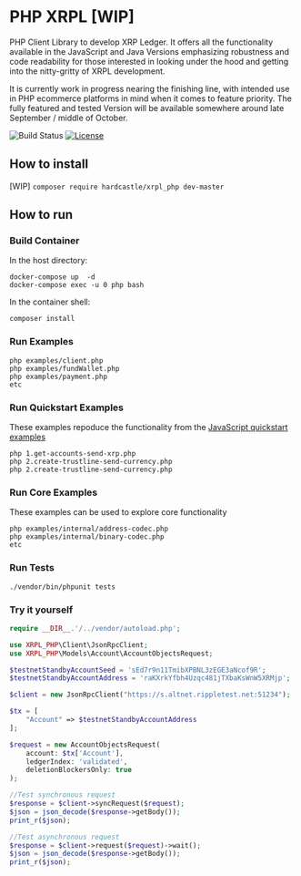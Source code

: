 # PHP XRPL [WIP]

PHP Client Library to develop XRP Ledger. It offers all the functionality available in the JavaScript 
and Java Versions emphasizing robustness and code readability for those interested in looking under the 
hood and getting into the nitty-gritty of XRPL development.

It is currently work in progress nearing the finishing line, with intended use in PHP ecommerce platforms 
in mind when it comes to feature priority. The fully featured and tested Version will be available somewhere 
around late September / middle of October.

![Build Status](https://github.com/shopware/shopware/workflows/PHPUnit/badge.svg)
[![License](https://img.shields.io/badge/license-ISC-blue.svg)](http://opensource.org/licenses/ISC)

## How to install

[WIP] 
`composer require hardcastle/xrpl_php dev-master`

## How to run

### Build Container
In the host directory:
```
docker-compose up  -d
docker-compose exec -u 0 php bash
```
In the container shell:
```
composer install
```

### Run Examples 
```
php examples/client.php
php examples/fundWallet.php
php examples/payment.php
etc
```

### Run Quickstart Examples
These examples repoduce the functionality from the [JavaScript 
quickstart examples](https://learn.xrpl.org/course/code-with-the-xrpl/)
```
php 1.get-accounts-send-xrp.php
php 2.create-trustline-send-currency.php
php 2.create-trustline-send-currency.php
```

### Run Core Examples 
These examples can be used to explore core functionality
```
php examples/internal/address-codec.php
php examples/internal/binary-codec.php
etc
```

### Run Tests
`./vendor/bin/phpunit tests`

### Try it yourself
```php
require __DIR__.'/../vendor/autoload.php';

use XRPL_PHP\Client\JsonRpcClient;
use XRPL_PHP\Models\Account\AccountObjectsRequest;

$testnetStandbyAccountSeed = 'sEd7r9n11TmibXPBNL3zEGE3aNcof9R';
$testnetStandbyAccountAddress = 'raKXrkYfbh4Uzqc481jTXbaKsWnW5XRMjp';

$client = new JsonRpcClient("https://s.altnet.rippletest.net:51234");

$tx = [
    "Account" => $testnetStandbyAccountAddress
];

$request = new AccountObjectsRequest(
    account: $tx['Account'],
    ledgerIndex: 'validated',
    deletionBlockersOnly: true
);

//Test synchronous request
$response = $client->syncRequest($request);
$json = json_decode($response->getBody());
print_r($json);

//Test asynchronous request
$response = $client->request($request)->wait();
$json = json_decode($response->getBody());
print_r($json);
```